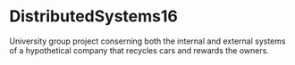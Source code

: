 # DistributedSystems16
University group project conserning both the internal and external systems of a hypothetical company that recycles cars and rewards the owners.
